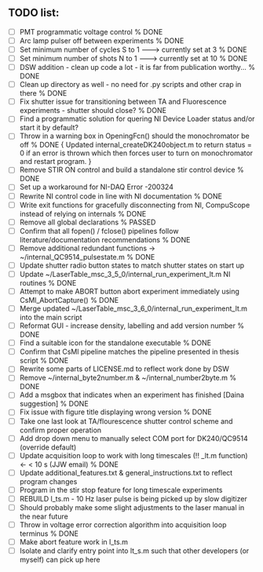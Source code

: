 ## TODO list:

- [ ] PMT programmatic voltage control                                                                        % DONE
- [ ] Arc lamp pulser off between experiments                                                                 % DONE
- [ ] Set minimum number of cycles S to 1 ---> currently set at 3                                             % DONE
- [ ] Set minimum number of shots N to 1 ---> currently set at 10                                             % DONE
- [ ] DSW addition - clean up code a lot - it is far from publication worthy...                               % DONE
- [ ] Clean up directory as well - no need for .py scripts and other crap in there                            % DONE
- [ ] Fix shutter issue for transitioning between TA and Fluorescence experiments - shutter should close?     % DONE
- [ ] Find a programmatic solution for quering NI Device Loader status and/or start it by default?
- [ ] Throw in a warning box in OpeningFcn() should the monochromator be off                                  % DONE
   { Updated internal_createDK240object.m to return status = 0 if an error is thrown which then
     forces user to turn on monochromator and restart program. }
- [ ] Remove STIR ON control and build a standalone stir control device                                      % DONE
- [ ] Set up a workaround for NI-DAQ Error -200324
- [ ] Rewrite NI control code in line with NI documentation                                                  % DONE
- [ ] Write exit functions for gracefully disconnecting from NI, CompuScope instead of relying on internals  % DONE
- [ ] Remove all global declarations                                                                         % PASSED
- [ ] Confirm that all fopen() / fclose() pipelines follow literature/documentation recommendations          % DONE
- [ ] Remove additional redundant functions ->  ~/internal_QC9514_pulsestate.m                               % DONE
- [ ] Update shutter radio button states to match shutter states on start up
- [ ] Update ~/LaserTable_msc_3_5_0/internal_run_experiment_lt.m NI routines                                 % DONE
- [ ] Attempt to make ABORT button abort experiment immediately using CsMl_AbortCapture()                    % DONE
- [ ] Merge updated ~/LaserTable_msc_3_6_0/internal_run_experiment_lt.m into the main script
- [ ] Reformat GUI - increase density, labelling and add version number                                      % DONE
- [ ] Find a suitable icon for the standalone executable                                                     % DONE
- [ ] Confirm that CsMl pipeline matches the pipeline presented in thesis script                             % DONE
- [ ] Rewrite some parts of LICENSE.md to reflect work done by DSW
- [ ] Remove ~/internal_byte2number.m & ~/internal_number2byte.m                                             % DONE
- [ ] Add a msgbox that indicates when an experiment has finished [Daina suggestion]                         % DONE
- [ ] Fix issue with figure title displaying wrong version                                                   % DONE
- [ ] Take one last look at TA/flourescence shutter control scheme and confirm proper operation
- [ ] Add drop down menu to manually select COM port for DK240/QC9514 (override default)
- [ ] Update acquisition loop to work with long timescales (!! _lt.m function) <- < 10 s (JJW email)         % DONE
- [ ] Update additional_features.txt & general_instructions.txt to reflect program changes
- [ ] Program in the stir stop feature for long timescale experiments
- [ ] REBUILD l_ts.m - 10 Hz laser pulse is being picked up by slow digitizer
- [ ] Should probably make some slight adjustments to the laser manual in the near future
- [ ] Throw in voltage error correction algorithm into acquisition loop terminus                             % DONE
- [ ] Make abort feature work in l_ts.m
- [ ] Isolate and clarify entry point into lt_s.m such that other developers (or myself) can pick up here
